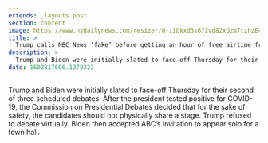 ```yaml
--- 
extends: _layouts.post 
section: content 
image: https://www.nydailynews.com/resizer/0-iIbkxd3s67Ivd82xQzmTtzhzE=/1200x0/left/top/cloudfront-us-east-1.images.arcpublishing.com/tronc/SGTYETVDL5HQTNDXQQ6Y2IB4NY.jpg 
title: > 
  Trump calls NBC News ‘fake’ before getting an hour of free airtime from the network 
description: > 
  Trump and Biden were initially slated to face-off Thursday for their second of three scheduled debates.After the president tested positive for COVID-19, the Commission on Presidential Debates decided that for the sake of safety, the candidates should not physically share a stage.Trump refused to debate virtually.Biden then accepted ABC’s invitation to appear solo for a town hall. 
date: 1602817606.1378222 
--- 
```

Trump and Biden were initially slated to face-off Thursday for their second of three scheduled debates. After the president tested positive for COVID-19, the Commission on Presidential Debates decided that for the sake of safety, the candidates should not physically share a stage. Trump refused to debate virtually. Biden then accepted ABC’s invitation to appear solo for a town hall.